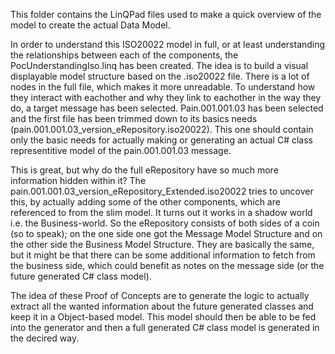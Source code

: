 This folder contains the LinQPad files used to make a quick overview of the model to create the actual Data Model.

In order to understand this ISO20022 model in full, or at least understanding the relationships between each of the components, the PocUnderstandingIso.linq has been created.
The idea is to build a visual displayable model structure based on the .iso20022 file. There is a lot of nodes in the full file, which makes it more unreadable. To understand how they interact with eachother and why they link to eachother in the way they do, a target message has been selected. Pain.001.001.03 has been selected and the first file has been trimmed down to its basics needs (pain.001.001.03_version_eRepository.iso20022). This one should contain only the basic needs for actually making or generating an actual C# class representitive model of the pain.001.001.03 message. 

This is great, but why do the full eRepository have so much more information hidden within it? The pain.001.001.03_version_eRepository_Extended.iso20022 tries to uncover this, by actually adding some of the other components, which are referenced to from the slim model. It turns out it works in a shadow world i.e. the Business-world. So the eRepository consists of both sides of a coin (so to speak); on the one side one got the Message Model Structure and on the other side the Business Model Structure. They are basically the same, but it might be that there can be some additional information to fetch from the business side, which could benefit as notes on the message side (or the future generated C# class model).

The idea of these Proof of Concepts are to generate the logic to actually extract all the wanted information about the future generated classes and keep it in a Object-based model. This model should then be able to be fed into the generator and then a full generated C# class model is generated in the decired way.
